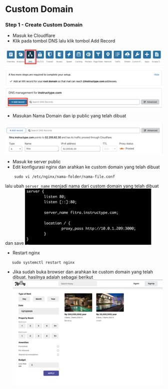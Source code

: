 # Custom Domain

### Step 1 - Create Custom Domain
- Masuk ke Cloudflare
- Klik pada tombol DNS lalu klik tombol Add Record
 
 ![alt text](https://github.com/fitraaditama7/DumbwaysBootcamp/blob/master/week1/AWS%20-%20Custom%20Domain/img/1.png?raw=true)

 - Masukan Nama Domain dan ip public yang telah dibuat

 ![alt text](https://github.com/fitraaditama7/DumbwaysBootcamp/blob/master/week1/AWS%20-%20Custom%20Domain/img/2.png?raw=true)

- Masuk ke server public
- Edit konfigurasi nginx dan arahkan ke custom domain yang telah dibuat
```
    sudo vi /etc/nginx/nama-folder/nama-file.conf
```

lalu ubah `server_name` menjadi nama dari custom domain yang telah dibuat dan save
 ![alt text](https://github.com/fitraaditama7/DumbwaysBootcamp/blob/master/week1/AWS%20-%20Custom%20Domain/img/6.png?raw=true)

 - Restart nginx
 ```
    sudo systemctl restart nginx
 ```

- Jika sudah buka browser dan arahkan ke custom domain yang telah dibuat. hasilnya adalah sebagai berikut
 ![alt text](https://github.com/fitraaditama7/DumbwaysBootcamp/blob/master/week1/AWS%20-%20Custom%20Domain/img/8.png?raw=true)



